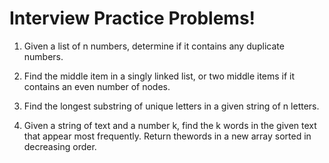 # Interview Practice Problems!

1. Given a list of n numbers, determine if it contains any duplicate numbers.

2. Find the middle item in a singly linked list, or two middle items if it contains an even number of nodes.

3. Find the longest substring of unique letters in a given string of n letters.

4. Given a string of text and a number k, find the k words in the given text that appear most frequently. Return thewords in a new array sorted in decreasing order.